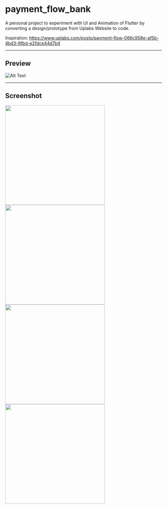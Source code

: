 # payment_flow_bank

A personal project to experiment with UI and Animation of Flutter by converting a design/prototype from Uplabs Website to code.

Inspiration:
https://www.uplabs.com/posts/payment-flow-066c958e-af5b-4bd3-8fbd-e2fdce44d7b4

---
## Preview


![Alt Text](https://github.com/shiburagi/payment_flow_bank/blob/master/preview/gif/preview-1.gif?raw=true)

---
## Screenshot

<div>
<img src="https://github.com/shiburagi/payment_flow_bank/blob/master/preview/images/preview-1.png?raw=true" width="320px"/>

<img src="https://github.com/shiburagi/payment_flow_bank/blob/master/preview/images/preview-2.png?raw=true" width="320px"/>

<img src="https://github.com/shiburagi/payment_flow_bank/blob/master/preview/images/preview-3.png?raw=true" width="320px"/>


<img src="https://github.com/shiburagi/payment_flow_bank/blob/master/preview/images/preview-4.png?raw=true" width="320px"/>



</div>

